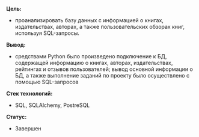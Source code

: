 **Цель:**
- проанализировать базу данных с информацией о книгах, издательствах, авторах, а также пользовательских обзорах книг, используя SQL-запросы. 

**Вывод:**
- средствами Python было произведено подключение к БД, содержащей информацию о книгах, авторах, издательствах, рейтингах и отзывов пользователей;
вывод основной информации о БД, а также выполнение заданий по проекту было осуществлено с помощью SQL-запросов

**Стек технологий:**
- SQL, SQLAlchemy, PostreSQL

**Статус:**
- Завершен
